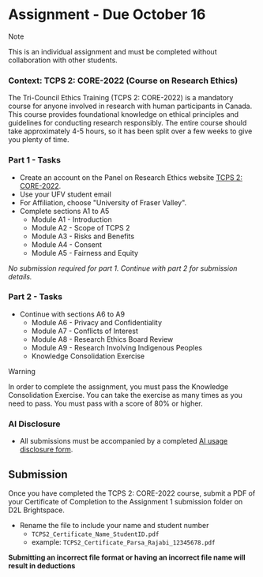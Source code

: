 # Assignment - Due October 16

> [!NOTE]
> This is an individual assignment and must be completed without collaboration with other students.

### Context: TCPS 2: CORE-2022 (Course on Research Ethics)
The Tri-Council Ethics Training (TCPS 2: CORE-2022) is a mandatory course for anyone involved in research with human participants in Canada. This course provides foundational knowledge on ethical principles and guidelines for conducting research responsibly. The entire course should take approximately 4-5 hours, so it has been split over a few weeks to give you plenty of time.  

### Part 1 - Tasks
- Create an account on the Panel on Research Ethics website [TCPS 2: CORE-2022](https://tcps2core.ca/welcome).
- Use your UFV student email 
- For Affiliation, choose "University of Fraser Valley".
- Complete sections A1 to A5 
  - Module A1 - Introduction
  - Module A2 - Scope of TCPS 2
  - Module A3 - Risks and Benefits
  - Module A4 - Consent
  - Module A5 - Fairness and Equity

_No submission required for part 1. Continue with part 2 for submission details._

### Part 2 - Tasks
- Continue with sections A6 to A9
  - Module A6 - Privacy and Confidentiality
  - Module A7 - Conflicts of Interest
  - Module A8 - Research Ethics Board Review
  - Module A9 - Research Involving Indigenous Peoples
  - Knowledge Consolidation Exercise

> [!WARNING]
> In order to complete the assignment, you must pass the Knowledge Consolidation Exercise.  You can take the exercise as many times as you need to pass.  You must pass with a score of 80% or higher.

### AI Disclosure 
- All submissions must be accompanied by a completed [AI usage disclosure form](https://forms.office.com/r/jLUZtdGJrC).

## Submission

Once you have completed the TCPS 2: CORE-2022 course, submit a PDF of your Certificate of Completion to the Assignment 1 submission folder on D2L Brightspace.
- Rename the file to include your name and student number 
  - `TCPS2_Certificate_Name_StudentID.pdf`
  - example: `TCPS2_Certificate_Parsa_Rajabi_12345678.pdf`

**Submitting an incorrect file format or having an incorrect file name will result in deductions**
